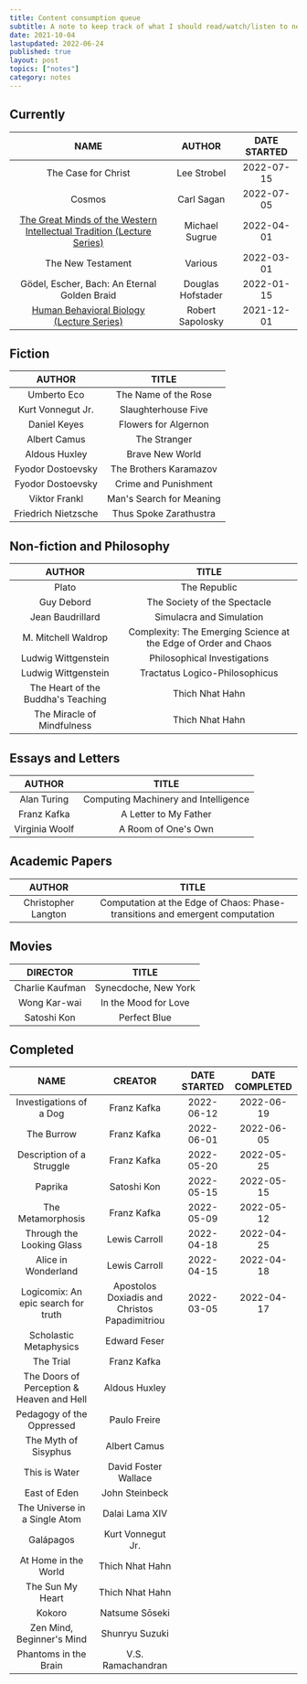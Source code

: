 ```yaml
---
title: Content consumption queue
subtitle: A note to keep track of what I should read/watch/listen to next
date: 2021-10-04
lastupdated: 2022-06-24
published: true
layout: post
topics: ["notes"]
category: notes
---
```


## Currently

|                                                         NAME                                                         |      AUTHOR       | DATE STARTED |
| :------------------------------------------------------------------------------------------------------------------: | :---------------: | :----------: |
|                                                 The Case for Christ                                                  |    Lee Strobel    |  2022-07-15  |
|                                                        Cosmos                                                        |    Carl Sagan     |  2022-07-05  |
| [The Great Minds of the Western Intellectual Tradition (Lecture Series)](https://www.youtube.com/watch?v=8ZoQ7wh9pS) |  Michael Sugrue   |  2022-04-01  |
|                                                  The New Testament                                                   |      Various      |  2022-03-01  |
|                                     Gödel, Escher, Bach: An Eternal Golden Braid                                     | Douglas Hofstader |  2022-01-15  |
|               [Human Behavioral Biology (Lecture Series)](https://www.youtube.com/watch?v=NNnIGh9g6fA)               | Robert Sapolosky  |  2021-12-01  |

## Fiction

|       AUTHOR        |          TITLE           |
| :-----------------: | :----------------------: |
|     Umberto Eco     |   The Name of the Rose   |
|  Kurt Vonnegut Jr.  |   Slaughterhouse Five    |
|    Daniel Keyes     |   Flowers for Algernon   |
|    Albert Camus     |       The Stranger       |
|    Aldous Huxley    |     Brave New World      |
|  Fyodor Dostoevsky  |  The Brothers Karamazov  |
|  Fyodor Dostoevsky  |   Crime and Punishment   |
|    Viktor Frankl    | Man's Search for Meaning |
| Friedrich Nietzsche |  Thus Spoke Zarathustra  |

## Non-fiction and Philosophy

|               AUTHOR               |                              TITLE                              |
| :--------------------------------: | :-------------------------------------------------------------: |
|               Plato                |                          The Republic                           |
|             Guy Debord             |                  The Society of the Spectacle                   |
|          Jean Baudrillard          |                    Simulacra and Simulation                     |
|        M. Mitchell Waldrop         | Complexity: The Emerging Science at the Edge of Order and Chaos |
|        Ludwig Wittgenstein         |                  Philosophical Investigations                   |
|        Ludwig Wittgenstein         |                 Tractatus Logico-Philosophicus                  |
| The Heart of the Buddha's Teaching |                         Thich Nhat Hahn                         |
|     The Miracle of Mindfulness     |                         Thich Nhat Hahn                         |

## Essays and Letters

|     AUTHOR     |                TITLE                 |
| :------------: | :----------------------------------: |
|  Alan Turing   | Computing Machinery and Intelligence |
|  Franz Kafka   |        A Letter to My Father         |
| Virginia Woolf |         A Room of One's Own          |

## Academic Papers

|       AUTHOR        |                                    TITLE                                     |
| :-----------------: | :--------------------------------------------------------------------------: |
| Christopher Langton | Computation at the Edge of Chaos: Phase-transitions and emergent computation |

## Movies

|    DIRECTOR     |        TITLE         |
| :-------------: | :------------------: |
| Charlie Kaufman | Synecdoche, New York |
|  Wong Kar-wai   | In the Mood for Love |
|   Satoshi Kon   |     Perfect Blue     |

## Completed

|                   NAME                    |                    CREATOR                    | DATE STARTED | DATE COMPLETED |
| :---------------------------------------: | :-------------------------------------------: | :----------: | :------------: |
|          Investigations of a Dog          |                  Franz Kafka                  |  2022-06-12  |   2022-06-19   |
|                The Burrow                 |                  Franz Kafka                  |  2022-06-01  |   2022-06-05   |
|         Description of a Struggle         |                  Franz Kafka                  |  2022-05-20  |   2022-05-25   |
|                  Paprika                  |                  Satoshi Kon                  |  2022-05-15  |   2022-05-15   |
|             The Metamorphosis             |                  Franz Kafka                  |  2022-05-09  |   2022-05-12   |
|         Through the Looking Glass         |                 Lewis Carroll                 |  2022-04-18  |   2022-04-25   |
|            Alice in Wonderland            |                 Lewis Carroll                 |  2022-04-15  |   2022-04-18   |
|    Logicomix: An epic search for truth    | Apostolos Doxiadis and Christos Papadimitriou |  2022-03-05  |   2022-04-17   |
|          Scholastic Metaphysics           |                 Edward Feser                  |              |                |
|                 The Trial                 |                  Franz Kafka                  |              |                |
| The Doors of Perception & Heaven and Hell |                 Aldous Huxley                 |              |                |
|         Pedagogy of the Oppressed         |                 Paulo Freire                  |              |                |
|           The Myth of Sisyphus            |                 Albert Camus                  |              |                |
|               This is Water               |             David Foster Wallace              |              |                |
|               East of Eden                |                John Steinbeck                 |              |                |
|       The Universe in a Single Atom       |                Dalai Lama XIV                 |              |                |
|                 Galápagos                 |               Kurt Vonnegut Jr.               |              |                |
|           At Home in the World            |                Thich Nhat Hahn                |              |                |
|             The Sun My Heart              |                Thich Nhat Hahn                |              |                |
|                  Kokoro                   |                Natsume Sōseki                 |              |                |
|         Zen Mind, Beginner's Mind         |                Shunryu Suzuki                 |              |                |
|           Phantoms in the Brain           |               V.S. Ramachandran               |              |                |
